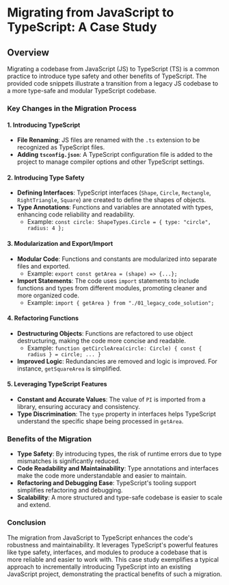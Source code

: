 # Migrating from JavaScript to TypeScript: A Case Study

## Overview
Migrating a codebase from JavaScript (JS) to TypeScript (TS) is a common practice to introduce type safety and other benefits of TypeScript. The provided code snippets illustrate a transition from a legacy JS codebase to a more type-safe and modular TypeScript codebase.

### Key Changes in the Migration Process

#### 1. Introducing TypeScript
- **File Renaming**: JS files are renamed with the `.ts` extension to be recognized as TypeScript files.
- **Adding `tsconfig.json`**: A TypeScript configuration file is added to the project to manage compiler options and other TypeScript settings.

#### 2. Introducing Type Safety
- **Defining Interfaces**: TypeScript interfaces (`Shape`, `Circle`, `Rectangle`, `RightTriangle`, `Square`) are created to define the shapes of objects.
- **Type Annotations**: Functions and variables are annotated with types, enhancing code reliability and readability.
  - Example: `const circle: ShapeTypes.Circle = { type: "circle", radius: 4 };`

#### 3. Modularization and Export/Import
- **Modular Code**: Functions and constants are modularized into separate files and exported.
  - Example: `export const getArea = (shape) => {...};`
- **Import Statements**: The code uses `import` statements to include functions and types from different modules, promoting cleaner and more organized code.
  - Example: `import { getArea } from "./01_legacy_code_solution";`

#### 4. Refactoring Functions
- **Destructuring Objects**: Functions are refactored to use object destructuring, making the code more concise and readable.
  - Example: `function getCircleArea(circle: Circle) { const { radius } = circle; ... }`
- **Improved Logic**: Redundancies are removed and logic is improved. For instance, `getSquareArea` is simplified.

#### 5. Leveraging TypeScript Features
- **Constant and Accurate Values**: The value of `PI` is imported from a library, ensuring accuracy and consistency.
- **Type Discrimination**: The `type` property in interfaces helps TypeScript understand the specific shape being processed in `getArea`.

### Benefits of the Migration

- **Type Safety**: By introducing types, the risk of runtime errors due to type mismatches is significantly reduced.
- **Code Readability and Maintainability**: Type annotations and interfaces make the code more understandable and easier to maintain.
- **Refactoring and Debugging Ease**: TypeScript's tooling support simplifies refactoring and debugging.
- **Scalability**: A more structured and type-safe codebase is easier to scale and extend.

### Conclusion
The migration from JavaScript to TypeScript enhances the code's robustness and maintainability. It leverages TypeScript's powerful features like type safety, interfaces, and modules to produce a codebase that is more reliable and easier to work with. This case study exemplifies a typical approach to incrementally introducing TypeScript into an existing JavaScript project, demonstrating the practical benefits of such a migration.